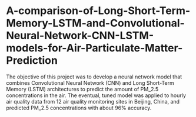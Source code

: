 # A-comparison-of-Long-Short-Term-Memory-LSTM-and-Convolutional-Neural-Network-CNN-LSTM-models-for-Air-Particulate-Matter-Prediction
The objective of this project was to develop a neural network model that combines Convolutional Neural Network (CNN) and Long Short-Term Memory (LSTM) architectures to predict the amount of PM_2.5 concentrations in the air. The eventual, tuned model was applied to hourly air quality data from 12 air quality monitoring sites in Beijing, China, and predicted PM_2.5 concentrations with about 96% accuracy.
